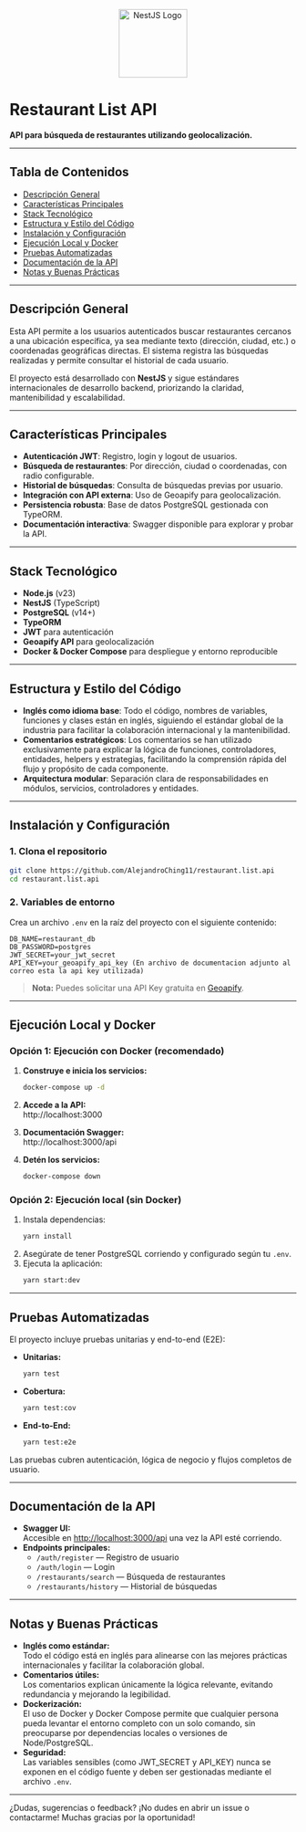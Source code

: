 <p align="center">
  <img src="https://nestjs.com/img/logo-small.svg" width="120" alt="NestJS Logo" />
</p>

# Restaurant List API

**API para búsqueda de restaurantes utilizando geolocalización.**

---

## Tabla de Contenidos

- [Descripción General](#descripción-general)
- [Características Principales](#características-principales)
- [Stack Tecnológico](#stack-tecnológico)
- [Estructura y Estilo del Código](#estructura-y-estilo-del-código)
- [Instalación y Configuración](#instalación-y-configuración)
- [Ejecución Local y Docker](#ejecución-local-y-docker)
- [Pruebas Automatizadas](#pruebas-automatizadas)
- [Documentación de la API](#documentación-de-la-api)
- [Notas y Buenas Prácticas](#notas-y-buenas-prácticas)

---

## Descripción General

Esta API permite a los usuarios autenticados buscar restaurantes cercanos a una ubicación específica, ya sea mediante texto (dirección, ciudad, etc.) o coordenadas geográficas directas. El sistema registra las búsquedas realizadas y permite consultar el historial de cada usuario.

El proyecto está desarrollado con **NestJS** y sigue estándares internacionales de desarrollo backend, priorizando la claridad, mantenibilidad y escalabilidad.

---

## Características Principales

- **Autenticación JWT**: Registro, login y logout de usuarios.
- **Búsqueda de restaurantes**: Por dirección, ciudad o coordenadas, con radio configurable.
- **Historial de búsquedas**: Consulta de búsquedas previas por usuario.
- **Integración con API externa**: Uso de Geoapify para geolocalización.
- **Persistencia robusta**: Base de datos PostgreSQL gestionada con TypeORM.
- **Documentación interactiva**: Swagger disponible para explorar y probar la API.

---

## Stack Tecnológico

- **Node.js** (v23)
- **NestJS** (TypeScript)
- **PostgreSQL** (v14+)
- **TypeORM**
- **JWT** para autenticación
- **Geoapify API** para geolocalización
- **Docker & Docker Compose** para despliegue y entorno reproducible

---

## Estructura y Estilo del Código

- **Inglés como idioma base**: Todo el código, nombres de variables, funciones y clases están en inglés, siguiendo el estándar global de la industria para facilitar la colaboración internacional y la mantenibilidad.
- **Comentarios estratégicos**: Los comentarios se han utilizado exclusivamente para explicar la lógica de funciones, controladores, entidades, helpers y estrategias, facilitando la comprensión rápida del flujo y propósito de cada componente.
- **Arquitectura modular**: Separación clara de responsabilidades en módulos, servicios, controladores y entidades.

---

## Instalación y Configuración

### 1. Clona el repositorio

```bash
git clone https://github.com/AlejandroChing11/restaurant.list.api
cd restaurant.list.api
```

### 2. Variables de entorno

Crea un archivo `.env` en la raíz del proyecto con el siguiente contenido:

```env
DB_NAME=restaurant_db
DB_PASSWORD=postgres
JWT_SECRET=your_jwt_secret
API_KEY=your_geoapify_api_key (En archivo de documentacion adjunto al correo esta la api key utilizada)
```

> **Nota:** Puedes solicitar una API Key gratuita en [Geoapify](https://www.geoapify.com/).

---

## Ejecución Local y Docker

### Opción 1: Ejecución con Docker (recomendado)

1. **Construye e inicia los servicios:**
   ```bash
   docker-compose up -d
   ```
2. **Accede a la API:**  
   http://localhost:3000

3. **Documentación Swagger:**  
   http://localhost:3000/api

4. **Detén los servicios:**
   ```bash
   docker-compose down
   ```

### Opción 2: Ejecución local (sin Docker)

1. Instala dependencias:
   ```bash
   yarn install
   ```
2. Asegúrate de tener PostgreSQL corriendo y configurado según tu `.env`.
3. Ejecuta la aplicación:
   ```bash
   yarn start:dev
   ```

---

## Pruebas Automatizadas

El proyecto incluye pruebas unitarias y end-to-end (E2E):

- **Unitarias:**  
  ```bash
  yarn test
  ```
- **Cobertura:**  
  ```bash
  yarn test:cov
  ```
- **End-to-End:**  
  ```bash
  yarn test:e2e
  ```

Las pruebas cubren autenticación, lógica de negocio y flujos completos de usuario.

---

## Documentación de la API

- **Swagger UI:**  
  Accesible en [http://localhost:3000/api](http://localhost:3000/api) una vez la API esté corriendo.
- **Endpoints principales:**
  - `/auth/register` — Registro de usuario
  - `/auth/login` — Login
  - `/restaurants/search` — Búsqueda de restaurantes
  - `/restaurants/history` — Historial de búsquedas

---

## Notas y Buenas Prácticas

- **Inglés como estándar:**  
  Todo el código está en inglés para alinearse con las mejores prácticas internacionales y facilitar la colaboración global.
- **Comentarios útiles:**  
  Los comentarios explican únicamente la lógica relevante, evitando redundancia y mejorando la legibilidad.
- **Dockerización:**  
  El uso de Docker y Docker Compose permite que cualquier persona pueda levantar el entorno completo con un solo comando, sin preocuparse por dependencias locales o versiones de Node/PostgreSQL.
- **Seguridad:**  
  Las variables sensibles (como JWT_SECRET y API_KEY) nunca se exponen en el código fuente y deben ser gestionadas mediante el archivo `.env`.

---

¿Dudas, sugerencias o feedback? ¡No dudes en abrir un issue o contactarme! Muchas gracias por la oportunidad!
